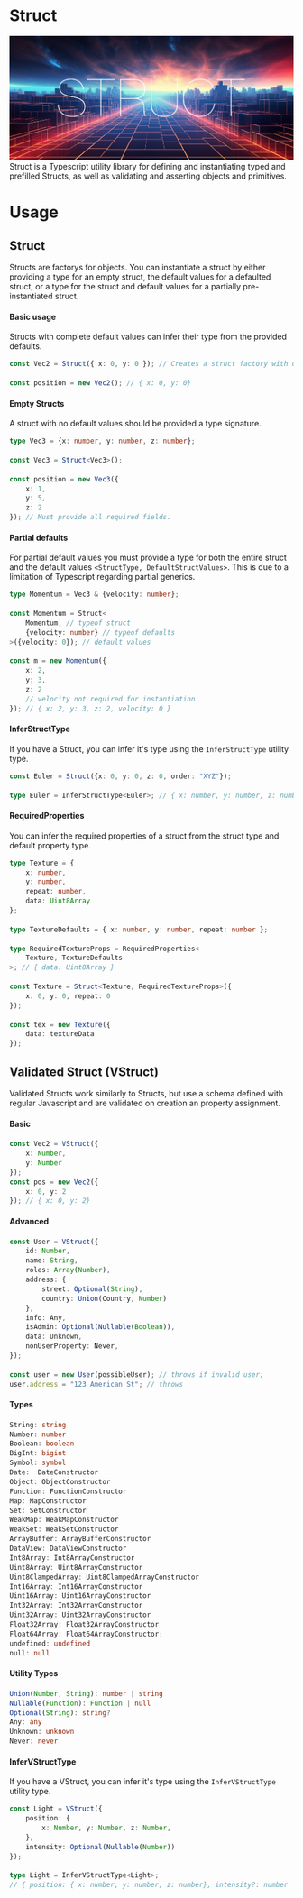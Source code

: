 # Struct

![Struct](.github/banner.jpg)
Struct is a Typescript utility library for defining and instantiating typed and prefilled Structs, as well as validating and asserting objects and primitives.

# Usage

## Struct

Structs are factorys for objects. You can instantiate a struct by either providing a type for an empty struct, the default values for a defaulted struct, or a type for the struct and default values for a partially pre-instantiated struct.

#### Basic usage

Structs with complete default values can infer their type from the provided defaults.
```typescript
const Vec2 = Struct({ x: 0, y: 0 }); // Creates a struct factory with default values

const position = new Vec2(); // { x: 0, y: 0}
```
#### Empty Structs

A struct with no default values should be provided a type signature.
```typescript
type Vec3 = {x: number, y: number, z: number};

const Vec3 = Struct<Vec3>();

const position = new Vec3({
	x: 1,
	y: 5,
	z: 2
}); // Must provide all required fields.
```
#### Partial defaults

For partial default values you must provide a type for both the entire struct and the default values `<StructType, DefaultStructValues>`. This is due to a limitation of Typescript regarding partial generics.
```typescript
type Momentum = Vec3 & {velocity: number};

const Momentum = Struct<
	Momentum, // typeof struct
	{velocity: number} // typeof defaults
>({velocity: 0}); // default values

const m = new Momentum({
	x: 2,
	y: 3,
	z: 2 
	// velocity not required for instantiation
}); // { x: 2, y: 3, z: 2, velocity: 0 }
```
#### InferStructType

If you have a Struct, you can infer it's type using the `InferStructType` utility type.
```typescript
const Euler = Struct({x: 0, y: 0, z: 0, order: "XYZ"});

type Euler = InferStructType<Euler>; // { x: number, y: number, z: number, order: string }
```

#### RequiredProperties

You can infer the required properties of a struct from the struct type and default property type.
```typescript
type Texture = {
	x: number,
	y: number,
	repeat: number,
	data: Uint8Array
};

type TextureDefaults = { x: number, y: number, repeat: number };

type RequiredTextureProps = RequiredProperties<
	Texture, TextureDefaults
>; // { data: Uint8Array }

const Texture = Struct<Texture, RequiredTextureProps>({
	x: 0, y: 0, repeat: 0
});

const tex = new Texture({
	data: textureData
});
```

## Validated Struct (VStruct)

Validated Structs work similarly to Structs, but use a schema defined with regular Javascript and are validated on creation an  property assignment.

#### Basic 
```typescript
const Vec2 = VStruct({
	x: Number,
	y: Number
});
const pos = new Vec2({
	x: 0, y: 2
}); // { x: 0, y: 2}
```

#### Advanced
```typescript
const User = VStruct({
	id: Number,
	name: String,
	roles: Array(Number),
	address: {
		street: Optional(String),
		country: Union(Country, Number)
	},
	info: Any,
	isAdmin: Optional(Nullable(Boolean)),
	data: Unknown,
	nonUserProperty: Never,
});

const user = new User(possibleUser); // throws if invalid user;
user.address = "123 American St"; // throws
```

#### Types
```typescript
String: string
Number: number
Boolean: boolean
BigInt: bigint
Symbol: symbol
Date:  DateConstructor
Object: ObjectConstructor
Function: FunctionConstructor
Map: MapConstructor
Set: SetConstructor
WeakMap: WeakMapConstructor
WeakSet: WeakSetConstructor
ArrayBuffer: ArrayBufferConstructor
DataView: DataViewConstructor
Int8Array: Int8ArrayConstructor
Uint8Array: Uint8ArrayConstructor
Uint8ClampedArray: Uint8ClampedArrayConstructor
Int16Array: Int16ArrayConstructor
Uint16Array: Uint16ArrayConstructor
Int32Array: Int32ArrayConstructor
Uint32Array: Uint32ArrayConstructor
Float32Array: Float32ArrayConstructor
Float64Array: Float64ArrayConstructor;
undefined: undefined
null: null
```

#### Utility Types

```typescript
Union(Number, String): number | string
Nullable(Function): Function | null
Optional(String): string?
Any: any
Unknown: unknown
Never: never
```

#### InferVStructType

If you have a VStruct, you can infer it's type using the `InferVStructType` utility type.
```typescript
const Light = VStruct({
	position: {
		x: Number, y: Number, z: Number,
	},
	intensity: Optional(Nullable(Number))
});

type Light = InferVStructType<Light>; 
// { position: { x: number, y: number, z: number}, intensity?: number | null | undefined }
```